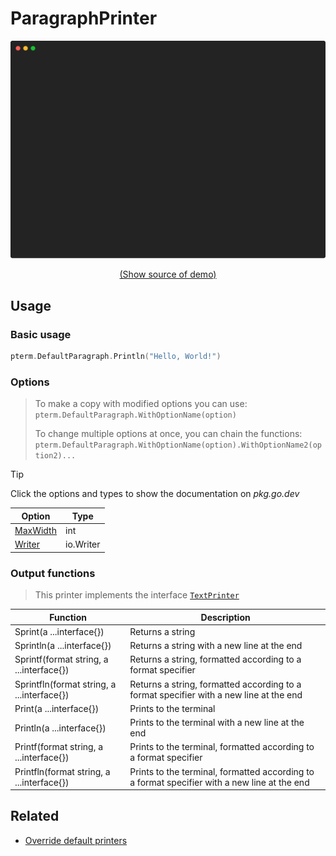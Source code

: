 # ParagraphPrinter

<!--
Replace all of the following strings with the current printer.
     paragraph Paragraph ParagraphPrinter DefaultParagraph
-->

![ParagraphPrinter Example](https://raw.githubusercontent.com/pterm/pterm/master/_examples/paragraph/animation.svg)

<p align="center"><a href="https://github.com/gemini/pterm/blob/master/_examples/paragraph/main.go" target="_blank">(Show source of demo)</a></p>

## Usage

### Basic usage

```go
pterm.DefaultParagraph.Println("Hello, World!")
```

### Options

> To make a copy with modified options you can use:
> `pterm.DefaultParagraph.WithOptionName(option)`
>
> To change multiple options at once, you can chain the functions:
> `pterm.DefaultParagraph.WithOptionName(option).WithOptionName2(option2)...`

> [!TIP]
> Click the options and types to show the documentation on _pkg.go.dev_

| Option                                                                              | Type      |
| ----------------------------------------------------------------------------------- | --------- |
| [MaxWidth](https://pkg.go.dev/github.com/gemini/pterm#ParagraphPrinter.WithMaxWidth) | int       |
| [Writer](https://pkg.go.dev/github.com/gemini/pterm#ParagraphPrinter.WithWriter)     | io.Writer |

### Output functions

> This printer implements the interface [`TextPrinter`](https://github.com/gemini/pterm/blob/master/interface_text_printer.go)

| Function                                   | Description                                                                                  |
| ------------------------------------------ | -------------------------------------------------------------------------------------------- |
| Sprint(a ...interface{})                   | Returns a string                                                                             |
| Sprintln(a ...interface{})                 | Returns a string with a new line at the end                                                  |
| Sprintf(format string, a ...interface{})   | Returns a string, formatted according to a format specifier                                  |
| Sprintfln(format string, a ...interface{}) | Returns a string, formatted according to a format specifier with a new line at the end       |
| Print(a ...interface{})                    | Prints to the terminal                                                                       |
| Println(a ...interface{})                  | Prints to the terminal with a new line at the end                                            |
| Printf(format string, a ...interface{})    | Prints to the terminal, formatted according to a format specifier                            |
| Printfln(format string, a ...interface{})  | Prints to the terminal, formatted according to a format specifier with a new line at the end |

## Related

- [Override default printers](docs/customizing/override-default-printer.md)
